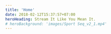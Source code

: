 ```yaml
---
title: 'Home'
date: 2018-02-12T15:37:57+07:00
heroHeading: Stream It Like You Mean It.
# heroBackground: 'images/Sport Seq_v2_1.mp4'
---
```

